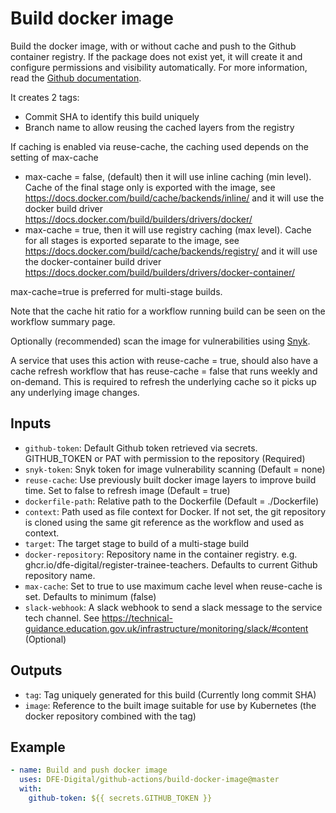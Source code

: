 # Build docker image

Build the docker image, with or without cache and push to the Github container registry. If the package does not exist yet, it will create it and
configure permissions and visibility automatically. For more information, read the [Github documentation](https://docs.github.com/en/packages/managing-github-packages-using-github-actions-workflows/publishing-and-installing-a-package-with-github-actions).

It creates 2 tags:
- Commit SHA to identify this build uniquely
- Branch name to allow reusing the cached layers from the registry

If caching is enabled via reuse-cache, the caching used depends on the setting of max-cache
- max-cache = false, (default) then it will use inline caching (min level). Cache of the final stage only is exported with the image,
  see https://docs.docker.com/build/cache/backends/inline/ and it will use the docker build driver https://docs.docker.com/build/builders/drivers/docker/
- max-cache = true, then it will use registry caching (max level). Cache for all stages is exported separate to the image,
  see https://docs.docker.com/build/cache/backends/registry/ and it will use the docker-container build driver https://docs.docker.com/build/builders/drivers/docker-container/

max-cache=true is preferred for multi-stage builds.

Note that the cache hit ratio for a workflow running build can be seen on the workflow summary page.

Optionally (recommended) scan the image for vulnerabilities using [Snyk](https://snyk.io/).

A service that uses this action with reuse-cache = true, should also have a cache refresh workflow that has reuse-cache = false that runs weekly and on-demand. This is required to refresh the underlying cache so it picks up any underlying image changes.

## Inputs
- `github-token`: Default Github token retrieved via secrets. GITHUB_TOKEN or PAT with permission to the repository (Required)
- `snyk-token`: Snyk token for image vulnerability scanning (Default = none)
- `reuse-cache`: Use previously built docker image layers to improve build time. Set to false to refresh image (Default = true)
- `dockerfile-path`: Relative path to the Dockerfile (Default = ./Dockerfile)
- `context`: Path used as file context for Docker. If not set, the git repository is cloned using the same git reference as the workflow and used as context.
- `target`: The target stage to build of a multi-stage build
- `docker-repository`: Repository name in the container registry. e.g. ghcr.io/dfe-digital/register-trainee-teachers. Defaults to current Github repository name.
- `max-cache`: Set to true to use maximum cache level when reuse-cache is set. Defaults to minimum (false)
- `slack-webhook`:  A slack webhook to send a slack message to the service tech channel. See https://technical-guidance.education.gov.uk/infrastructure/monitoring/slack/#content (Optional)

## Outputs
- `tag`: Tag uniquely generated for this build (Currently long commit SHA)
- `image`: Reference to the built image suitable for use by Kubernetes (the docker repository combined with the tag)

## Example

```yaml
- name: Build and push docker image
  uses: DFE-Digital/github-actions/build-docker-image@master
  with:
    github-token: ${{ secrets.GITHUB_TOKEN }}
```
